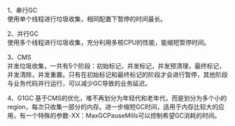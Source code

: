1、串行GC  
使用单个线程进行垃圾收集，相同配置下暂停的时间最长。
      
2、并行GC  
 使用多个线程进行垃圾收集，充分利用多核CPU的性能，能缩短暂停时间。  
    
3、CMS  
 并发垃圾收集，一共有5个阶段：初始标记，并发标记，并发预清理，最终标记，并发清除，并发重置。只有在初始标记和最终标记的阶段才会进行暂停，其他阶段与业务代码并行运行，可以减少GC导致的业务延迟。  
    
4、G1GC
基于CMS的优化，堆不再划分为年轻代和老年代，而是划分为多个小的region，每次只收集一部分的内存。进一步缩短GC时间，适用于内存比较大的应用，有一个特殊的参数-XX：MaxGCPauseMills可以控制希望GC消耗的时间。
